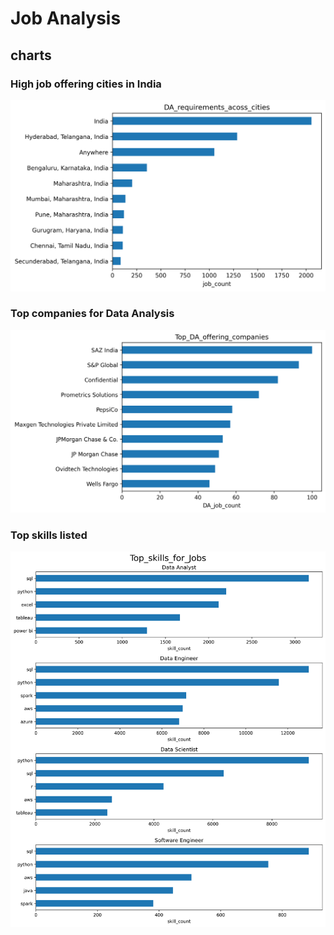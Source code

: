 # Job Analysis

## charts

### High job offering cities in India
![cities with high job chart](Charts/high_job_offering_indian_cities.png)

### Top companies for Data Analysis
![top data analsis comanies](Charts/top_DA_offering_comanies.png)

### Top skills listed
![top skill registered](Charts/top_skills_for_DA_DE_DS.png)
